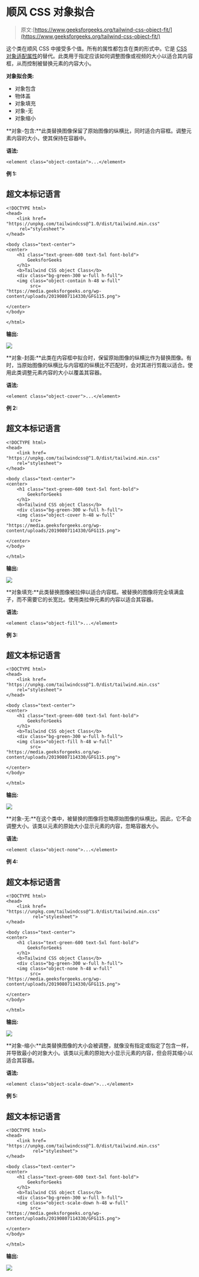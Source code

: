# 顺风 CSS 对象拟合

> 原文:[https://www.geeksforgeeks.org/tailwind-css-object-fit/](https://www.geeksforgeeks.org/tailwind-css-object-fit/)

这个类在顺风 CSS 中接受多个值。所有的属性都包含在类的形式中。它是 [CSS 对象适配属性](https://www.geeksforgeeks.org/css-the-object-fit-property/)的替代。此类用于指定应该如何调整图像或视频的大小以适合其内容框，从而控制被替换元素的内容大小。

**对象拟合类:**

*   对象包含
*   物体盖
*   对象填充
*   对象-无
*   对象缩小

**对象-包含:**此类替换图像保留了原始图像的纵横比，同时适合内容框。调整元素内容的大小，使其保持在容器中。

**语法:**

```
<element class="object-contain">...</element>
```

**例 1:**

## 超文本标记语言

```
<!DOCTYPE html> 
<head>    
    <link href=
"https://unpkg.com/tailwindcss@^1.0/dist/tailwind.min.css" 
     rel="stylesheet"> 
</head> 

<body class="text-center"> 
<center>
    <h1 class="text-green-600 text-5xl font-bold">
        GeeksforGeeks
    </h1> 
    <b>Tailwind CSS object Class</b> 
    <div class="bg-green-300 w-full h-full">
    <img class="object-contain h-48 w-full" 
         src=
"https://media.geeksforgeeks.org/wp-content/uploads/20190807114330/GFG115.png">    

</center>
</body> 

</html>
```

**输出:**

![](img/37122f8d4907d9f63dc1e67384d61556.png)

**对象-封面:**此类在内容框中拟合时，保留原始图像的纵横比作为替换图像。有时，当原始图像的纵横比与内容框的纵横比不匹配时，会对其进行剪裁以适合。使用此类调整元素内容的大小以覆盖其容器。

**语法:**

```
<element class="object-cover">...</element>
```

**例 2:**

## 超文本标记语言

```
<!DOCTYPE html> 
<head>     
    <link href=
"https://unpkg.com/tailwindcss@^1.0/dist/tailwind.min.css" 
    rel="stylesheet"> 
</head> 

<body class="text-center"> 
<center>
    <h1 class="text-green-600 text-5xl font-bold">
        GeeksforGeeks
    </h1> 
    <b>Tailwind CSS object Class</b> 
    <div class="bg-green-300 w-full h-full">
    <img class="object-cover h-48 w-full" 
         src=
"https://media.geeksforgeeks.org/wp-content/uploads/20190807114330/GFG115.png">    

</center>
</body> 

</html>
```

**输出:**

![](img/0963c09038893d5daa711879df1d532c.png)

**对象填充:**此类替换图像被拉伸以适合内容框。被替换的图像将完全填满盒子，而不需要它的长宽比。使用类拉伸元素的内容以适合其容器。

**语法:**

```
<element class="object-fill">...</element>
```

**例 3:**

## 超文本标记语言

```
<!DOCTYPE html> 
<head>    
    <link href=
"https://unpkg.com/tailwindcss@^1.0/dist/tailwind.min.css" 
    rel="stylesheet"> 
</head> 

<body class="text-center"> 
<center>
    <h1 class="text-green-600 text-5xl font-bold">
        GeeksforGeeks
    </h1> 
    <b>Tailwind CSS object Class</b> 
    <div class="bg-green-300 w-full h-full">
    <img class="object-fill h-48 w-full" 
         src=
"https://media.geeksforgeeks.org/wp-content/uploads/20190807114330/GFG115.png">    

</center>
</body> 

</html>
```

**输出:**

![](img/637aeafa0a2b34a1e2c6be7905af86e6.png)

**对象-无:**在这个类中，被替换的图像将忽略原始图像的纵横比。因此，它不会调整大小。该类以元素的原始大小显示元素的内容，忽略容器大小。

**语法:**

```
<element class="object-none">...</element>
```

**例 4:**

## 超文本标记语言

```
<!DOCTYPE html> 
<head>    
    <link href=
"https://unpkg.com/tailwindcss@^1.0/dist/tailwind.min.css" 
          rel="stylesheet"> 
</head> 

<body class="text-center"> 
<center>
    <h1 class="text-green-600 text-5xl font-bold">
        GeeksforGeeks
    </h1> 
    <b>Tailwind CSS object Class</b> 
    <div class="bg-green-300 w-full h-full">
    <img class="object-none h-48 w-full" 
         src=
"https://media.geeksforgeeks.org/wp-content/uploads/20190807114330/GFG115.png">    

</center>
</body> 

</html>
```

**输出:**

![](img/fa4ac03c474a9fa1d2e9682cb8d1c6eb.png)

**对象-缩小:**此类替换图像的大小会被调整，就像没有指定或指定了包含一样，并导致最小的对象大小。该类以元素的原始大小显示元素的内容，但会将其缩小以适合其容器。

**语法:**

```
<element class="object-scale-down">...</element>
```

**例 5:**

## 超文本标记语言

```
<!DOCTYPE html> 
<head>    
    <link href=
"https://unpkg.com/tailwindcss@^1.0/dist/tailwind.min.css" 
          rel="stylesheet"> 
</head> 

<body class="text-center"> 
<center>
    <h1 class="text-green-600 text-5xl font-bold">
        GeeksforGeeks
    </h1> 
    <b>Tailwind CSS object Class</b> 
    <div class="bg-green-300 w-full h-full">
    <img class="object-scale-down h-48 w-full" 
         src=
"https://media.geeksforgeeks.org/wp-content/uploads/20190807114330/GFG115.png">

</center>
</body> 

</html>
```

**输出:**

![](img/b24e9c2e086e361cfb291d40ca26eac9.png)